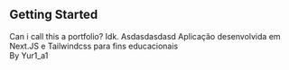 ## Getting Started
Can i call this a portfolio?
Idk. 
Asdasdasdasd
Aplicação desenvolvida em Next.JS e Tailwindcss para fins educacionais <br>
By Yur1_a1


